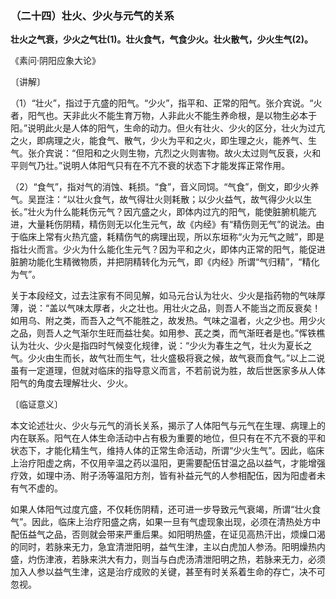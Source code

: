 ### （二十四）壮火、少火与元气的关系

**壮火之气衰，少火之气壮(1)。壮火食气，气食少火。壮火散气，少火生气(2)。**

​《素问·阴阳应象大论》

〔讲解〕

（1）“壮火”，指过于亢盛的阳气。“少火”，指平和、正常的阳气。张介宾说。“火者，阳气也。天非此火不能生育万物，人非此火不能生养命根，是以物生必本于阳。”说明此火是人体的阳气，生命的动力。但火有壮火、少火的区分，壮火为过亢之火，即病理之火，能食气、散气，少火为平和之火，即生理之火，能养气、生气。张介宾说：“但阳和之火则生物，亢烈之火则害物。故火太过则气反衰，火和平则气乃壮。”说明人体阳气只有在不亢不衰的状态下才能发挥正常作用。

（2）“食气”，指对气的消蚀、耗损。“食”，音义同饲。“气食”，倒文，即少火养气。吴崑注：“以壮火食气，故气得壮火则耗散；以少火益气，故气得少火以生长。”壮火为什么能耗伤元气？因亢盛之火，即体内过亢的阳气，能使脏腑机能亢进，大量耗伤阴精，精伤则无以化生元气，故《内经》有“精伤则无气”的说法。由于临床上常有火热亢盛，耗精伤气的病理出现，所以东垣称“火为元气之贼”，即是指壮火而言。少火为什么能化生元气？因为平和之火，即体内正常的阳气，能促进脏腑功能化生精微物质，并把阴精转化为元气，即《内经》所谓“气归精”，“精化为气”。

关于本段经文，过去注家有不同见解，如马元台认为壮火、少火是指药物的气味厚薄，说：“盖以气味太厚者，火之壮也。用壮火之品，则吾人不能当之而反衰矣！如用乌、附之类，而吾入之气不能胜之，故发热。气味之温者，火之少也。用少火之品，则吾人之气渐尔生旺而益壮矣。如用参、芪之类，而气渐旺者是也。”恽铁樵认为壮火、少火是指四时气候变化规律，说：“少火为春生之气，壮火为夏长之气。少火由生而长，故气壮而生气，壮火盛极将衰之候，故气衰而食气。”以上二说虽有一定道理，但就对临床的指导意义而言，不若前说为胜，故后世医家多从人体阳气的角度去理解壮火、少火。

〔临证意义〕

本文论述壮火、少火与元气的消长关系，揭示了人体阳气与元气在生理、病理上的内在联系。阳气在人体生命活动中占有极为重要的地位，但只有在不亢不衰的平和状态下，才能化精生气，维持人体的正常生命活动，所谓“少火生气”。因此，临床上治疗阳虚之病，不仅用辛温之药以温阳，更需要配伍甘温之品以益气，才能增强疗效，如理中汤、附子汤等温阳方剂，皆有补益元气的人参相配伍，因为阳虚者未有气不虚的。

如果人体阳气过度亢盛，不仅耗伤阴精，还可进一步导致元气衰竭，所谓“壮火食气”。因此，临床上治疗阳盛之病，如果一旦有气虚现象出现，必须在清热处方中配伍益气之品，否则就会带来严重后果。如阳明热盛，在证见高热汗出，烦燥口渴的同时，若脉来无力，急宜清泄阳明，益气生津，主以白虎加人参汤。阳明燥热内盛，灼伤津液，若脉来洪大有力，则当与白虎汤清泄阳明之热，若脉来无力，必须加入人参以益气生津，这是治疗成败的关键，甚至有时关系着生命的存亡，决不可忽视。


